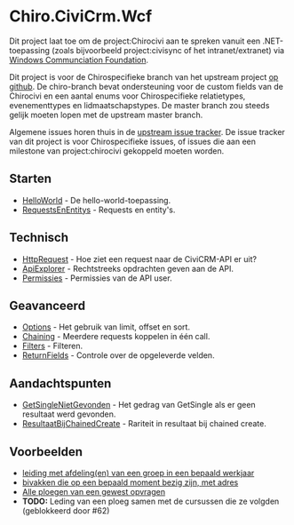 Chiro.CiviCrm.Wcf
=================

Dit project laat toe om de project:Chirocivi aan te spreken vanuit een
.NET-toepassing (zoals bijvoorbeeld project:civisync of het
intranet/extranet) via [Windows Communciation
Foundation](http://nl.wikipedia.org/wiki/Windows_Communication_Foundation).

Dit project is voor de Chirospecifieke branch van het upstream project
[op github](https://github.com/johanv/civicrm.net). De chiro-branch
bevat ondersteuning voor de custom fields van de Chirocivi en een aantal
enums voor Chirospecifieke relatietypes, evenementtypes en
lidmaatschapstypes. De master branch zou steeds gelijk moeten lopen met
de upstream master branch.

Algemene issues horen thuis in de [upstream issue
tracker](https://github.com/johanv/civicrm.net/issues). De issue tracker
van dit project is voor Chirospecifieke issues, of issues die aan een
milestone van project:chirocivi gekoppeld moeten worden.

Starten
-------

-   [HelloWorld](HelloWorld.md) - De hello-world-toepassing.
-   [RequestsEnEntitys](RequestsEnEntitys.md) - Requests en entity's.

Technisch
---------

-   [HttpRequest](HttpRequest.md) - Hoe ziet een request naar de CiviCRM-API er
    uit?
-   [ApiExplorer](ApiExplorer.md) - Rechtstreeks opdrachten geven aan de API.
-   [Permissies](Permissies.md) - Permissies van de API user.

Geavanceerd
-----------

-   [Options](Options.md) - Het gebruik van limit, offset en sort.
-   [Chaining](Chaining.md) - Meerdere requests koppelen in één call.
-   [Filters](Filters.md) - Filteren.
-   [ReturnFields](ReturnFields.md) - Controle over de opgeleverde velden.

Aandachtspunten
---------------

-   [GetSingleNietGevonden](GetSingleNietGevonden.md) - Het gedrag van GetSingle als er geen
    resultaat werd gevonden.
-   [ResultaatBijChainedCreate](ResultaatBijChainedCreate.md) - Rariteit in resultaat bij
    chained create.

Voorbeelden
-----------

-   [leiding met afdeling(en) van een groep in een bepaald werkjaar](Chaining.md#Uitgewerkt-voorbeeld)
-   [bivakken die op een bepaald moment bezig zijn, met adres](Filters.md#Uitgewerkt-voorbeeld)
-   [Alle ploegen van een gewest opvragen](Voorbeelden.md#Alle-ploegen-van-een-gewest-ophalen-op-basis-van-stamnummer)
-   **TODO:** Leding van een ploeg samen met de cursussen die ze volgden (geblokkeerd door #62)

